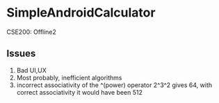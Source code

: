 # SimpleAndroidCalculator
CSE200: Offline2


## Issues
1. Bad UI,UX
2. Most probably, inefficient algorithms
3. incorrect associativity of the ^(power) operator
2^3^2 gives 64, with correct associativity it would have been 512